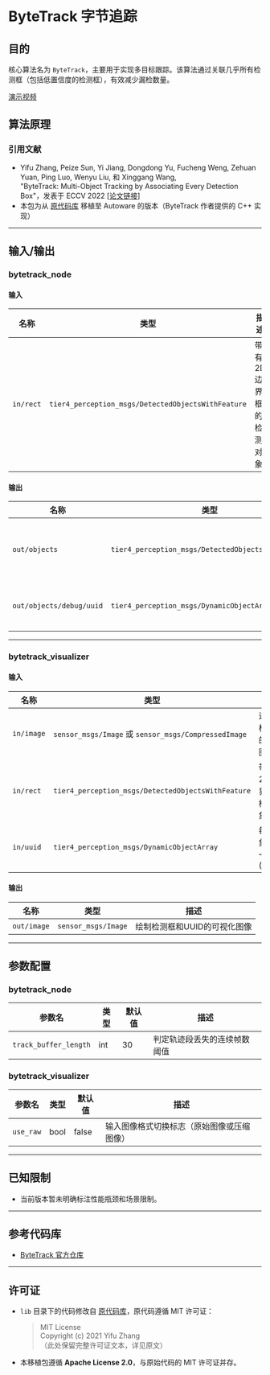 # ByteTrack 字节追踪

## 目的

核心算法名为 `ByteTrack`，主要用于实现多目标跟踪。该算法通过关联几乎所有检测框（包括低置信度的检测框），有效减少漏检数量。

[演示视频](https://user-images.githubusercontent.com/3022416/225920856-745a3bb7-6b35-403d-87b0-6e5085952d70.mp4)

## 算法原理

### 引用文献

<!-- cspell:ignore Yifu Peize Jiang Dongdong Fucheng Weng Zehuan Xinggang -->

- Yifu Zhang, Peize Sun, Yi Jiang, Dongdong Yu, Fucheng Weng, Zehuan Yuan, Ping Luo, Wenyu Liu, 和 Xinggang Wang,  
  "ByteTrack: Multi-Object Tracking by Associating Every Detection Box"，发表于 ECCV 2022 [[论文链接](https://arxiv.org/abs/2110.06864)]
- 本包为从 [原代码库](https://github.com/ifzhang/ByteTrack/tree/main/deploy/TensorRT/cpp) 移植至 Autoware 的版本（ByteTrack 作者提供的 C++ 实现）

---

## 输入/输出

### bytetrack_node

#### 输入

| 名称       | 类型                                               | 描述                     |
| ---------- | -------------------------------------------------- | ------------------------ |
| `in/rect`  | `tier4_perception_msgs/DetectedObjectsWithFeature` | 带有2D边界框的检测对象   |

#### 输出

| 名称                     | 类型                                               | 描述                     |
| ------------------------ | -------------------------------------------------- | ------------------------ |
| `out/objects`            | `tier4_perception_msgs/DetectedObjectsWithFeature` | 带有2D边界框的检测对象   |
| `out/objects/debug/uuid` | `tier4_perception_msgs/DynamicObjectArray`         | 每个对象的唯一标识 (UUID) |

---

### bytetrack_visualizer

#### 输入

| 名称        | 类型                                                 | 描述                          |
| ----------- | ---------------------------------------------------- | ----------------------------- |
| `in/image`  | `sensor_msgs/Image` 或 `sensor_msgs/CompressedImage` | 进行目标检测的输入图像        |
| `in/rect`   | `tier4_perception_msgs/DetectedObjectsWithFeature`   | 带有2D边界框的检测对象        |
| `in/uuid`   | `tier4_perception_msgs/DynamicObjectArray`           | 每个对象的唯一标识 (UUID)     |

#### 输出

| 名称         | 类型                | 描述                          |
| ------------ | ------------------- | ----------------------------- |
| `out/image`  | `sensor_msgs/Image` | 绘制检测框和UUID的可视化图像   |

---

## 参数配置

### bytetrack_node

| 参数名                   | 类型  | 默认值 | 描述                          |
| ------------------------ | ----- | ------ | ----------------------------- |
| `track_buffer_length`    | int   | 30     | 判定轨迹段丢失的连续帧数阈值  |

### bytetrack_visualizer

| 参数名      | 类型  | 默认值 | 描述                          |
| ----------- | ----- | ------ | ----------------------------- |
| `use_raw`   | bool  | false  | 输入图像格式切换标志（原始图像或压缩图像） |

---

## 已知限制

- 当前版本暂未明确标注性能瓶颈和场景限制。

---

## 参考代码库

- [ByteTrack 官方仓库](https://github.com/ifzhang/ByteTrack)

---

## 许可证

- `lib` 目录下的代码修改自 [原代码库](https://github.com/ifzhang/ByteTrack/tree/72ca8b45d36caf5a39e949c6aa815d9abffd1ab5/deploy/TensorRT/cpp)，原代码遵循 MIT 许可证：
  
  > MIT License  
  > Copyright (c) 2021 Yifu Zhang  
  > （此处保留完整许可证文本，详见原文）

- 本移植包遵循 ​**Apache License 2.0**，与原始代码的 MIT 许可证并存。